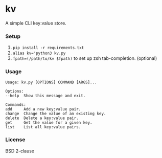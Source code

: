# kv

A simple CLI key:value store.

### Setup

1. `pip install -r requirements.txt`
2. `alias kv='python3 kv.py`
3. `fpath=(/path/to/kv $fpath)` to set up zsh tab-completion. (optional)

### Usage

    Usage: kv.py [OPTIONS] COMMAND [ARGS]...

    Options:
    --help  Show this message and exit.

    Commands:
    add     Add a new key:value pair.
    change  Change the value of an existing key.
    delete  Delete a key:value pair.
    get     Get the value for a given key.
    list    List all key:value pairs.


### License

BSD 2-clause
